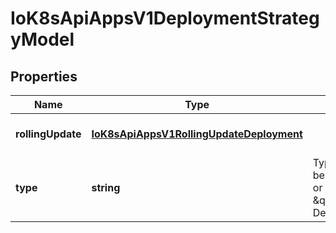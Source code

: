 # IoK8sApiAppsV1DeploymentStrategyModel

## Properties

Name | Type | Description | Notes
------------ | ------------- | ------------- | -------------
**rollingUpdate** | [**IoK8sApiAppsV1RollingUpdateDeployment**](IoK8sApiAppsV1RollingUpdateDeployment.md) |  | [optional] [default to undefined]
**type** | **string** | Type of deployment. Can be \&quot;Recreate\&quot; or \&quot;RollingUpdate\&quot;. Default is RollingUpdate. | [optional] [default to undefined]


